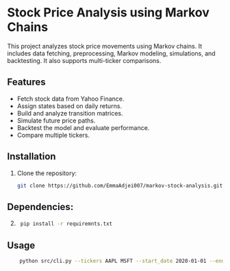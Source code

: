 # Stock Price Analysis using Markov Chains

This project analyzes stock price movements using Markov chains. It includes data fetching, preprocessing, Markov modeling, simulations, and backtesting. It also supports multi-ticker comparisons.

## Features
- Fetch stock data from Yahoo Finance.
- Assign states based on daily returns.
- Build and analyze transition matrices.
- Simulate future price paths.
- Backtest the model and evaluate performance.
- Compare multiple tickers.

## Installation
1. Clone the repository:
   ```bash
   git clone https://github.com/EmmaAdjei007/markov-stock-analysis.git

## Dependencies:
2. ```bash
    pip install -r requiremnts.txt

## Usage
```bash
    python src/cli.py --tickers AAPL MSFT --start_date 2020-01-01 --end_date 2023-01-01


